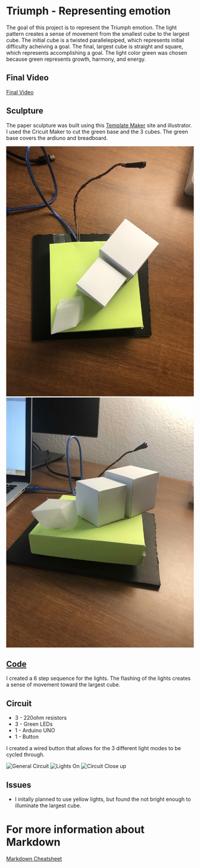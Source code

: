 # Triumph - Representing emotion

The goal of this project is to represent the Triumph emotion. The light pattern creates a sense of movement from the smallest cube to the largest cube. The initial cube is a twisted parallelepiped, which represents initial difficulty acheiving a goal. The final, largest cube is straight and square, which represents accomplishing a goal. The light color green was chosen because green represents growth, harmony, and energy. 

## Final Video

[Final Video](https://drive.google.com/file/d/1ebpIyWgywe3m9hdtDNlW5HCG2OAhXVl9/view?usp=sharing)

## Sculpture

The paper sculpture was built using this [Template Maker](https://www.templatemaker.nl/en/) site and illustrator. I used the Cricuit Maker to cut the green base and the 3 cubes. The green base covers the ardiuno and breadboard.

![Image of Sculpture](/3MkMy1BHSeSf3soEc87X3Q.jpg)
![Another Image of Sculpture](/scuplture.jpg)

## [Code](/arduino/lightPattern/lightPattern.ino)

I created a 6 step sequence for the lights. The flashing of the lights creates a sense of movement toward the largest cube. 

## Circuit

* 3 - 220ohm resistors
* 3 - Green LEDs
* 1 - Arduino UNO
* 1 - Button

I created a wired button that allows for the 3 different light modes to be cycled through. 

![General Circuit](/images/generalcircuit.jpg)
![Lights On](/images/lightson.jpg)
![Circuit Close up](/images/circutcloseup.jpg)

## Issues
* I initally planned to use yellow lights, but found the not bright enough to illuminate the largest cube. 


# For more information about Markdown

[Markdown Cheatsheet](https://github.com/adam-p/markdown-here/wiki/Markdown-Cheatsheet)
